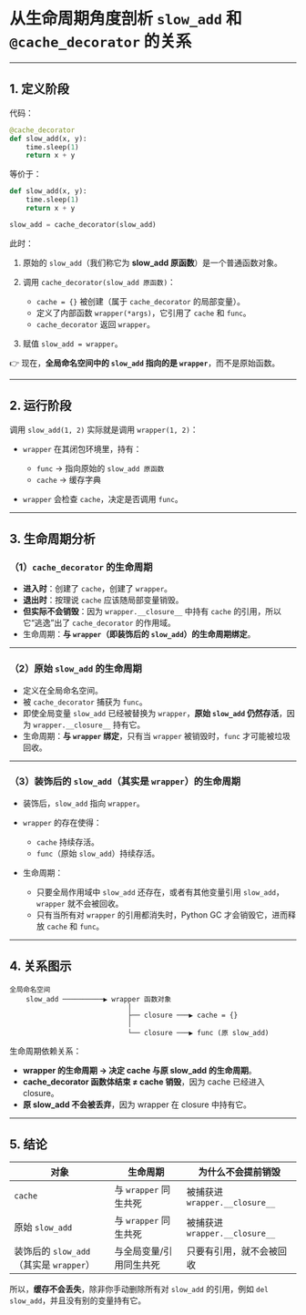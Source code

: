 # 从生命周期角度剖析 `slow_add` 和 `@cache_decorator` 的关系

---

## 1. 定义阶段

代码：

```python
@cache_decorator
def slow_add(x, y):
    time.sleep(1)
    return x + y
```

等价于：

```python
def slow_add(x, y):
    time.sleep(1)
    return x + y

slow_add = cache_decorator(slow_add)
```

此时：

1. 原始的 `slow_add`（我们称它为 **slow\_add 原函数**）是一个普通函数对象。
2. 调用 `cache_decorator(slow_add 原函数)`：

   * `cache = {}` 被创建（属于 `cache_decorator` 的局部变量）。
   * 定义了内部函数 `wrapper(*args)`，它引用了 `cache` 和 `func`。
   * `cache_decorator` 返回 `wrapper`。
3. 赋值 `slow_add = wrapper`。

👉 现在，**全局命名空间中的 `slow_add` 指向的是 `wrapper`**，而不是原始函数。

---

## 2. 运行阶段

调用 `slow_add(1, 2)` 实际就是调用 `wrapper(1, 2)`：

* `wrapper` 在其闭包环境里，持有：

  * `func` → 指向原始的 `slow_add 原函数`
  * `cache` → 缓存字典
* `wrapper` 会检查 `cache`，决定是否调用 `func`。

---

## 3. 生命周期分析

### （1）`cache_decorator` 的生命周期

* **进入时**：创建了 `cache`，创建了 `wrapper`。
* **退出时**：按理说 `cache` 应该随局部变量销毁。
* **但实际不会销毁**：因为 `wrapper.__closure__` 中持有 `cache` 的引用，所以它“逃逸”出了 `cache_decorator` 的作用域。
* 生命周期：**与 `wrapper`（即装饰后的 `slow_add`）的生命周期绑定**。

---

### （2）原始 `slow_add` 的生命周期

* 定义在全局命名空间。
* 被 `cache_decorator` 捕获为 `func`。
* 即使全局变量 `slow_add` 已经被替换为 `wrapper`，**原始 `slow_add` 仍然存活**，因为 `wrapper.__closure__` 持有它。
* 生命周期：**与 `wrapper` 绑定**，只有当 `wrapper` 被销毁时，`func` 才可能被垃圾回收。

---

### （3）装饰后的 `slow_add`（其实是 `wrapper`）的生命周期

* 装饰后，`slow_add` 指向 `wrapper`。
* `wrapper` 的存在使得：

  * `cache` 持续存活。
  * `func`（原始 `slow_add`）持续存活。
* 生命周期：

  * 只要全局作用域中 `slow_add` 还存在，或者有其他变量引用 `slow_add`，`wrapper` 就不会被回收。
  * 只有当所有对 `wrapper` 的引用都消失时，Python GC 才会销毁它，进而释放 `cache` 和 `func`。

---

## 4. 关系图示

```
全局命名空间
    slow_add ──────────▶ wrapper 函数对象
                             │
                             ├── closure ───▶ cache = {}
                             │
                             └── closure ───▶ func (原 slow_add)
```

生命周期依赖关系：

* **wrapper 的生命周期 → 决定 cache 与原 slow\_add 的生命周期**。
* **cache\_decorator 函数体结束 ≠ cache 销毁**，因为 cache 已经进入 closure。
* **原 slow\_add 不会被丢弃**，因为 wrapper 在 closure 中持有它。

---

## 5. 结论

| 对象                             | 生命周期             | 为什么不会提前销毁                  |
| ------------------------------ | ---------------- | -------------------------- |
| `cache`                        | 与 `wrapper` 同生共死 | 被捕获进 `wrapper.__closure__` |
| 原始 `slow_add`                  | 与 `wrapper` 同生共死 | 被捕获进 `wrapper.__closure__` |
| 装饰后的 `slow_add`（其实是 `wrapper`） | 与全局变量/引用同生共死     | 只要有引用，就不会被回收               |

所以，**缓存不会丢失**，除非你手动删除所有对 `slow_add` 的引用，例如 `del slow_add`，并且没有别的变量持有它。
